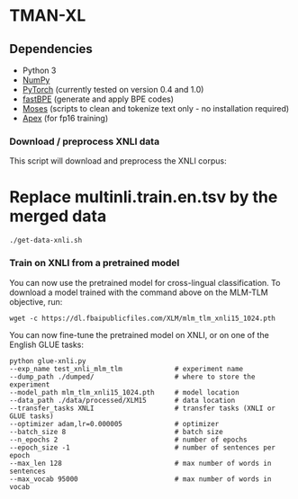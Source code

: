 # TMAN-XL

## Dependencies

- Python 3
- [NumPy](http://www.numpy.org/)
- [PyTorch](http://pytorch.org/) (currently tested on version 0.4 and 1.0)
- [fastBPE](https://github.com/glample/fastBPE) (generate and apply BPE codes)
- [Moses](http://www.statmt.org/moses/) (scripts to clean and tokenize text only - no installation required)
- [Apex](https://www.github.com/nvidia/apex) (for fp16 training)


### Download / preprocess XNLI data

This script will download and preprocess the XNLI corpus:


# Replace multinli.train.en.tsv by the merged data

```
./get-data-xnli.sh
```


### Train on XNLI from a pretrained model

You can now use the pretrained model for cross-lingual classification. To download a model trained with the command above on the MLM-TLM objective, run:

```
wget -c https://dl.fbaipublicfiles.com/XLM/mlm_tlm_xnli15_1024.pth
```

You can now fine-tune the pretrained model on XNLI, or on one of the English GLUE tasks:

```
python glue-xnli.py
--exp_name test_xnli_mlm_tlm             # experiment name
--dump_path ./dumped/                    # where to store the experiment
--model_path mlm_tlm_xnli15_1024.pth     # model location
--data_path ./data/processed/XLM15       # data location
--transfer_tasks XNLI                    # transfer tasks (XNLI or GLUE tasks)
--optimizer adam,lr=0.000005             # optimizer
--batch_size 8                           # batch size
--n_epochs 2                             # number of epochs
--epoch_size -1                          # number of sentences per epoch
--max_len 128                            # max number of words in sentences
--max_vocab 95000                        # max number of words in vocab
```

